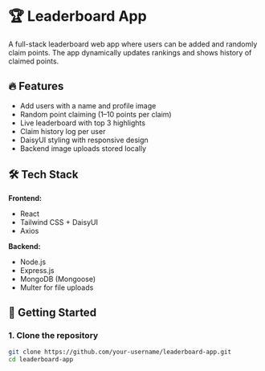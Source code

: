 # 🏆 Leaderboard App

A full-stack leaderboard web app where users can be added and randomly claim points. The app dynamically updates rankings and shows history of claimed points.

## 🔥 Features

- Add users with a name and profile image
- Random point claiming (1–10 points per claim)
- Live leaderboard with top 3 highlights
- Claim history log per user
- DaisyUI styling with responsive design
- Backend image uploads stored locally

## 🛠️ Tech Stack

**Frontend:**
- React
- Tailwind CSS + DaisyUI
- Axios

**Backend:**
- Node.js
- Express.js
- MongoDB (Mongoose)
- Multer for file uploads

## 🚀 Getting Started

### 1. Clone the repository

```bash
git clone https://github.com/your-username/leaderboard-app.git
cd leaderboard-app
